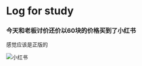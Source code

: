 # Log for study

### 今天和老板讨价还价以60块的价格买到了小红书

感觉应该是正版的

![小红书](https://user-images.githubusercontent.com/39325949/67674567-cd49ad80-f9b7-11e9-8a50-109a55c9467b.jpg)



